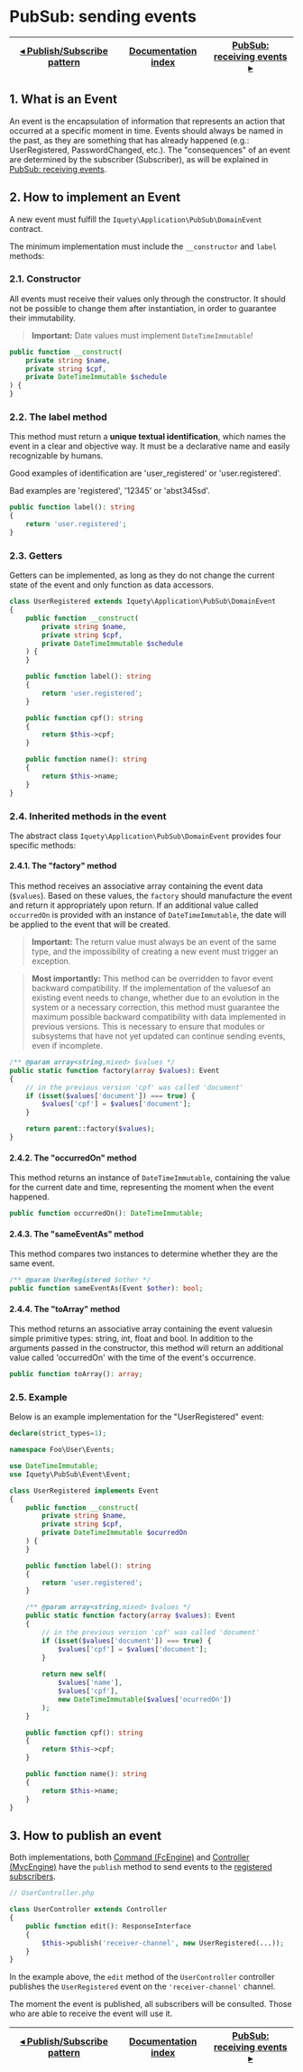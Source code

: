# PubSub: sending events

[◂ Publish/Subscribe pattern](11-pubsub.md) | [Documentation index](index.md) | [PubSub: receiving events ▸](13-pubsub-receiving-events.md)
-- | -- | --

## 1. What is an Event

An event is the encapsulation of information that represents an action that
occurred at a specific moment in time. Events should always be named in the past,
as they are something that has already happened (e.g.: UserRegistered, PasswordChanged,
etc.). The "consequences" of an event are determined by the subscriber (Subscriber),
as will be explained in [PubSub: receiving events](13-pubsub-receiving-events.md).

## 2. How to implement an Event

A new event must fulfill the `Iquety\Application\PubSub\DomainEvent` contract.

The minimum implementation must include the `__constructor` and `label` methods:

### 2.1. Constructor

All events must receive their values ​​only through the constructor. It should not
be possible to change them after instantiation, in order to guarantee their
immutability.

> **Important:** Date values ​​must implement `DateTimeImmutable`!

```php
public function __construct(
    private string $name,
    private string $cpf,
    private DateTimeImmutable $schedule
) {
}
```

### 2.2. The label method

This method must return a **unique textual identification**, which names the
event in a clear and objective way. It must be a declarative name and easily
recognizable by humans.

Good examples of identification are 'user_registered' or 'user.registered'.

Bad examples are 'registered', '12345' or 'abst345sd'.

```php
public function label(): string
{
    return 'user.registered';
}
```

### 2.3. Getters

Getters can be implemented, as long as they do not change the current state of
the event and only function as data accessors.

```php
class UserRegistered extends Iquety\Application\PubSub\DomainEvent
{
    public function __construct(
        private string $name,
        private string $cpf,
        private DateTimeImmutable $schedule
    ) {
    }

    public function label(): string
    {
        return 'user.registered';
    }

    public function cpf(): string
    {
        return $this->cpf;
    }

    public function name(): string
    {
        return $this->name;
    }
}
```

### 2.4. Inherited methods in the event

The abstract class `Iquety\Application\PubSub\DomainEvent` provides four
specific methods:

#### 2.4.1. The "factory" method

This method receives an associative array containing the event data (`$values`).
Based on these values, the `factory` should manufacture the event and return it
appropriately upon return. If an additional value called `occurredOn` is provided
with an instance of `DateTimeImmutable`, the date will be applied to the event
that will be created.

> **Important:** The return value must always be an event of the same type, and
the impossibility of creating a new event must trigger an exception.

> **Most importantly:** This method can be overridden to favor event backward
compatibility. If the implementation of the values ​​of an existing event needs to
change, whether due to an evolution in the system or a necessary correction,
this method must guarantee the maximum possible backward compatibility with data
implemented in previous versions. This is necessary to ensure that modules or
subsystems that have not yet updated can continue sending events, even if incomplete.

```php
/** @param array<string,mixed> $values */
public static function factory(array $values): Event
{
    // in the previous version 'cpf' was called 'document'
    if (isset($values['document']) === true) {
        $values['cpf'] = $values['document'];
    }

    return parent::factory($values);
}
```

#### 2.4.2. The "occurredOn" method

This method returns an instance of `DateTimeImmutable`, containing the value for
the current date and time, representing the moment when the event happened.

```php
public function occurredOn(): DateTimeImmutable;
```

#### 2.4.3. The "sameEventAs" method

This method compares two instances to determine whether they are the same event.

```php
/** @param UserRegistered $other */
public function sameEventAs(Event $other): bool;
```

#### 2.4.4. The "toArray" method

This method returns an associative array containing the event values ​​in simple
primitive types: string, int, float and bool. In addition to the arguments passed
in the constructor, this method will return an additional value called 'occurredOn'
with the time of the event's occurrence.

```php
public function toArray(): array;
```

### 2.5. Example

Below is an example implementation for the "UserRegistered" event:

```php
declare(strict_types=1);

namespace Foo\User\Events;

use DateTimeImmutable;
use Iquety\PubSub\Event\Event;

class UserRegistered implements Event
{
    public function __construct(
        private string $name,
        private string $cpf,
        private DateTimeImmutable $ocurredOn
    ) {
    }

    public function label(): string
    {
        return 'user.registered';
    }

    /** @param array<string,mixed> $values */
    public static function factory(array $values): Event
    {
        // in the previous version 'cpf' was called 'document'
        if (isset($values['document']) === true) {
            $values['cpf'] = $values['document'];
        }
        
        return new self(
            $values['name'],
            $values['cpf'],
            new DateTimeImmutable($values['ocurredOn'])
        );
    }

    public function cpf(): string
    {
        return $this->cpf;
    }

    public function name(): string
    {
        return $this->name;
    }
}
```

## 3. How to publish an event

Both implementations, both [Command (FcEngine)](06-fc-engine.md) and
[Controller (MvcEngine)](05-mvc-engine.md) have the `publish` method to send
events to the [ registered subscribers](13-pubsub-receiving-events.md).


```php
// UserController.php

class UserController extends Controller
{
    public function edit(): ResponseInterface
    {
        $this->publish('receiver-channel', new UserRegistered(...));
    }
}
```

In the example above, the `edit` method of the `UserController` controller
publishes the `UserRegistered` event on the `'receiver-channel'` channel.

The moment the event is published, all subscribers will be consulted.
Those who are able to receive the event will use it.

[◂ Publish/Subscribe pattern](11-pubsub.md) | [Documentation index](index.md) | [PubSub: receiving events ▸](13-pubsub-receiving-events.md)
-- | -- | --
